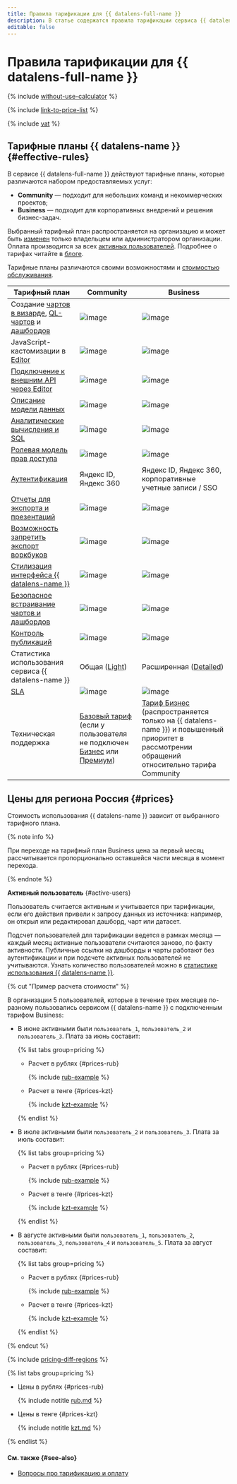 ```yaml
---
title: Правила тарификации для {{ datalens-full-name }}
description: В статье содержатся правила тарификации сервиса {{ datalens-name }}.
editable: false
---
```


# Правила тарификации для {{ datalens-full-name }}



{% include [without-use-calculator](../_includes/pricing/without-use-calculator.md) %}

{% include [link-to-price-list](../_includes/pricing/link-to-price-list.md) %}

{% include [vat](../_includes/vat.md) %}

## Тарифные планы {{ datalens-name }} {#effective-rules}

В сервисе {{ datalens-full-name }} действуют тарифные планы, которые различаются набором предоставляемых услуг:

* **Community** — подходит для небольших команд и некоммерческих проектов;
* **Business** — подходит для корпоративных внедрений и решения бизнес-задач.

Выбранный тарифный план распространяется на организацию и может быть [изменен](./settings/service-plan.md#change-service-plan) только владельцем или администратором организации. Оплата производится за всех [активных пользователей](#active-users). Подробнее о тарифах читайте в [блоге](https://yandex.cloud/ru/blog/posts/2024/03/datalens-tariffs).

Тарифные планы различаются своими возможностями и [стоимостью обслуживания](#prices).

**Тарифный план**  | **Community** | **Business**
------------------ |---------------|---------------
Создание [чартов в визарде](./concepts/chart/dataset-based-charts.md), [QL-чартов](./concepts/chart/ql-charts.md) и [дашбордов](./concepts/dashboard.md) | ![image](../_assets/common/yes.svg) | ![image](../_assets/common/yes.svg)   
JavaScript-кастомизации в [Editor](./charts/editor/index.md) | ![image](../_assets/common/no.svg) | ![image](../_assets/common/yes.svg)   
[Подключение к внешним API через Editor](./operations/connection/create-api-connector.md) | ![image](../_assets/common/no.svg) | ![image](../_assets/common/yes.svg)   
[Описание модели данных](./dataset/data-model.md) | ![image](../_assets/common/yes.svg) | ![image](../_assets/common/yes.svg)   
[Аналитические вычисления и SQL](./concepts/calculations/index.md) | ![image](../_assets/common/yes.svg) | ![image](../_assets/common/yes.svg)   
[Ролевая модель прав доступа](./security/roles.md) | ![image](../_assets/common/yes.svg) | ![image](../_assets/common/yes.svg)   
[Аутентификация](./security/add-new-user.md) | Яндекс ID, Яндекс 360 | Яндекс ID, Яндекс 360, корпоративные учетные записи / SSO
[Отчеты для экспорта и презентаций](./reports/index.md) | ![image](../_assets/common/no.svg) | ![image](../_assets/common/yes.svg)
[Возможность запретить экспорт воркбуков](./workbooks-collections/export-and-import.md) | ![image](../_assets/common/no.svg) | ![image](../_assets/common/yes.svg)
[Стилизация интерфейса {{ datalens-name }}](./settings/ui-customization.md) | ![image](../_assets/common/no.svg) | ![image](../_assets/common/yes.svg) 
[Безопасное встраивание чартов и дашбордов](./security/private-embedded-objects.md) | ![image](../_assets/common/no.svg) | ![image](../_assets/common/yes.svg) 
[Контроль публикаций](./concepts/datalens-public.md#publication-disable) | ![image](../_assets/common/no.svg) | ![image](../_assets/common/yes.svg)   
Статистика использования сервиса {{ datalens-name }} | Общая ([Light](./concepts/datalens-usage-analytics.md#light-dash)) | Расширенная ([Detailed](./concepts/datalens-usage-analytics.md#detailed-dash)) 
[SLA](https://yandex.ru/legal/cloud_sla_datalens) | ![image](../_assets/common/no.svg) | ![image](../_assets/common/yes.svg)  
Техническая поддержка | [Базовый тариф](../support/pricing.md#base) (если у пользователя не подключен [Бизнес](../support/pricing.md#business) или [Премиум](../support/pricing.md#premium)) | [Тариф Бизнес](../support/pricing.md#business) (распространяется только на {{ datalens-name }}) и повышенный приоритет в рассмотрении обращений относительно тарифа Community

## Цены для региона Россия {#prices}

Стоимость использования {{ datalens-name }} зависит от выбранного тарифного плана.

{% note info %}

При переходе на тарифный план Business цена за первый месяц рассчитывается пропорционально оставшейся части месяца в момент перехода.

{% endnote %}

**Активный пользователь** {#active-users}

Пользователь считается активным и учитывается при тарификации, если его действия привели к запросу данных из источника: например, он открыл или редактировал дашборд, чарт или датасет.

Подсчет пользователей для тарификации ведется в рамках месяца — каждый месяц активные пользователи считаются заново, по факту активности. Публичные ссылки на дашборды и чарты работают без аутентификации и при подсчете активных пользователей не учитываются. Узнать количество пользователей можно в [статистике использования {{ datalens-name }}](./operations/connection/create-usage-tracking.md).

{% cut "Пример расчета стоимости" %}

В организации 5 пользователей, которые в течение трех месяцев по-разному пользовались сервисом {{ datalens-name }} с подключенным тарифом Business:

* В июне активными были `пользователь_1`, `пользователь_2` и `пользователь_3`. Плата за июнь составит:
  
  
  {% list tabs group=pricing %}

  - Расчет в рублях {#prices-rub}

    {% include [rub-example](../_pricing_examples/datalens/rub-users-1.md) %}

  - Расчет в тенге {#prices-kzt}

    {% include [kzt-example](../_pricing_examples/datalens/kzt-users-1.md) %}
  
  {% endlist %}



* В июле активными были `пользователь_2` и `пользователь_3`. Плата за июль составит:

  
  {% list tabs group=pricing %}

  - Расчет в рублях {#prices-rub}

    {% include [rub-example](../_pricing_examples/datalens/rub-users-2.md) %}

  - Расчет в тенге {#prices-kzt}

    {% include [kzt-example](../_pricing_examples/datalens/kzt-users-2.md) %}
  
  {% endlist %}



* В августе активными были `пользователь_1`, `пользователь_2`, `пользователь_3`, `пользователь_4` и `пользователь_5`. Плата за август составит:

  
  {% list tabs group=pricing %}

  - Расчет в рублях {#prices-rub}

    {% include [rub-example](../_pricing_examples/datalens/rub-users-3.md) %}

  - Расчет в тенге {#prices-kzt}

    {% include [kzt-example](../_pricing_examples/datalens/kzt-users-3.md) %}
  
  {% endlist %}



{% endcut %}

{% include [pricing-diff-regions](../_includes/pricing-diff-regions.md) %}


{% list tabs group=pricing %}

- Цены в рублях {#prices-rub}

  {% include notitle [rub.md](../_pricing/datalens/rub.md) %}

- Цены в тенге {#prices-kzt}

  {% include notitle [kzt.md](../_pricing/datalens/kzt.md) %}

{% endlist %}




#### См. также {#see-also}

* [Вопросы про тарификацию и оплату](./qa/pricing.md)